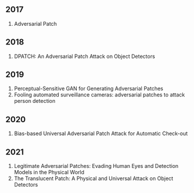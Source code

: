 ## 2017
1. Adversarial Patch
## 2018
1. DPATCH: An Adversarial Patch Attack on Object Detectors
## 2019
1. Perceptual-Sensitive GAN for Generating Adversarial Patches
2. Fooling automated surveillance cameras: adversarial patches to attack person detection
## 2020
1. Bias-based Universal Adversarial Patch Attack for Automatic Check-out
## 2021
1. Legitimate Adversarial Patches: Evading Human Eyes and Detection Models in the Physical World
2. The Translucent Patch: A Physical and Universal Attack on Object Detectors
